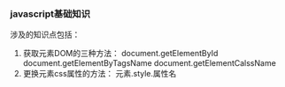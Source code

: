 ### javascript基础知识
涉及的知识点包括：
1. 获取元素DOM的三种方法： 
document.getElementById document.getElementByTagsName document.getElementCalssName
2. 更换元素css属性的方法：
元素.style.属性名